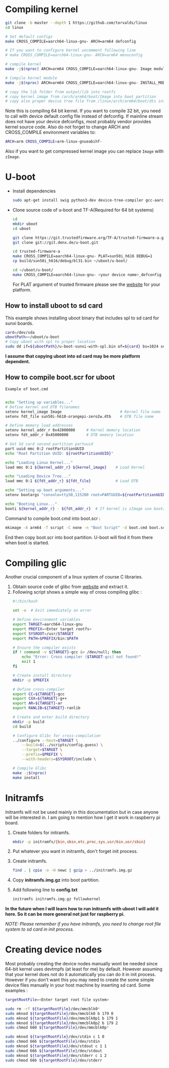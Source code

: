 # Compiling kernel

```bash
git clone -b master --depth 1 https://github.com/torvalds/linux
cd linux

# Set default configs
make CROSS_COMPILE=aarch64-linux-gnu- ARCH=arm64 defconfig

# If you want to configure kernel uncomment following line
# make CROSS_COMPILE=aarch64-linux-gnu- ARCH=arm64 menuconfig

# compile kernel
make -j$(nproc) ARCH=arm64 CROSS_COMPILE=aarch64-linux-gnu- Image modules dtbs

# Compile kernel module
make -j$(nproc) ARCH=arm64 CROSS_COMPILE=aarch64-linux-gnu- INSTALL_MOD_PATH=output modules_install

# copy the lib folder from output/lib into rootfs
# copy kernel image from /arch/arm64/boot/Image into boot partition
# copy also proper device tree file from /linux/arch/arm64/boot/dts into boot partition.
```

Note this is compiling 64 bit kernel. If you want to compile 32 bit, you need to call with device default config file instead of defconfig. If mainline stream does not have your device defconfigs, most probably vendor provides kernel source code. Also do not forget to change ARCH and CROSS_COMPILE environment variables to:
```bash
ARCH=arm CROSS_COMPILE=arm-linux-gnueabihf-
```

Also if you want to get compressed kernel image you can replace `Image` with `zImage`.



# U-boot

- Install dependencies
    ```bash
    sudo apt-get install swig python3-dev device-tree-compiler gcc-aarch64-linux-gnu binutils-aarch64-linux-gnu
    ```

- Clone source code of u-boot and TF-A(Required for 64 bit systems)
    ```bash
    cd
    mkdir uboot
    cd uboot

    git clone https://git.trustedfirmware.org/TF-A/trusted-firmware-a.git
    git clone git://git.denx.de/u-boot.git

    cd trusted-firmware-a 
    make CROSS_COMPILE=aarch64-linux-gnu- PLAT=sun50i_h616 DEBUG=1
    cp build/sun50i_h616/debug/bl31.bin ~/uboot/u-boot/

    cd ~/uboot/u-boot/
    make CROSS_COMPILE=aarch64-linux-gnu- <your device name>_defconfig
    ```

    For PLAT argument of trusted firmware please see the [website](https://trustedfirmware-a.readthedocs.io/en/latest/plat/index.html) for your platform.


## How to install uboot to sd card

This example shows installing uboot binary that includes spl to sd card for sunxi boards.
```bash
card=/dev/sda
ubootPath=~/uboot/u-boot
# Copy uboot with spl to proper location
sudo dd if=${ubootPath}/u-boot-sunxi-with-spl.bin of=${card} bs=1024 seek=8
```

**I assume that copying uboot into sd card may be more platform dependent.**


## How to compile boot.scr for uboot

`Example of boot.cmd`
```bash

echo "Setting up variables..."
# Define kernel and DTB filenames
setenv kernel_image Image                          # Kernel file name
setenv fdt_file sun50i-h618-orangepi-zero2w.dtb    # DTB file name

# Define memory load addresses
setenv kernel_addr_r 0x42000000     # Kernel memory location
setenv fdt_addr_r 0x45000000        # DTB memory location

# Get Sd card second partition partuuid
part uuid mmc 0:2 rootPartitionUUID
echo "Root Partition UUID: ${rootPartitionUUID}"

echo "Loading Linux Kernel..."
load mmc 0:1 ${kernel_addr_r} ${kernel_image}    # Load Kernel

echo "Loading Device Tree..."
load mmc 0:1 ${fdt_addr_r} ${fdt_file}           # Load DTB

echo "Setting up boot arguments..."
setenv bootargs "console=ttyS0,115200 root=PARTUUID=${rootPartitionUUID} rw rootwait init=/bin/init"

echo "Booting Linux..."
booti ${kernel_addr_r} - ${fdt_addr_r}  # If kernel is zImage use bootz, or if it is uImage use bootm
```

Command to compile boot.cmd into boot.scr : 
```bash
mkimage -A arm64 -T script -C none -n "Boot Script" -d boot.cmd boot.scr
```
End then copy boot.scr into boot partition. U-boot will find it from there when boot is started. 

# Compiling glic 
Another crucial component of a linux system of course C libraries. 

1. Obtain source code of glibc from [website](https://ftp.gnu.org/gnu/glibc/) and extract it.
2. Following script shows a simple way of cross compiling glibc :
    ```bash
    #!/bin/bash

    set -e  # Exit immediately on error

    # Define environment variables
    export TARGET=aarch64-linux-gnu
    export PREFIX=<Enter target rootfs>
    export SYSROOT=/usr/$TARGET
    export PATH=$PREFIX/bin:$PATH

    # Ensure the compiler exists
    if ! command -v ${TARGET}-gcc &> /dev/null; then
        echo "Error: Cross compiler ($TARGET-gcc) not found!"
        exit 1
    fi

    # Create install directory
    mkdir -p $PREFIX

    # Define cross-compiler
    export CC=${TARGET}-gcc
    export CXX=${TARGET}-g++
    export AR=${TARGET}-ar
    export RANLIB=${TARGET}-ranlib

    # Create and enter build directory
    mkdir -p build
    cd build

    # Configure Glibc for cross-compilation
    ../configure --host=$TARGET \
        --build=$(../scripts/config.guess) \
        --target=$TARGET \
        --prefix=$PREFIX \
        --with-headers=$SYSROOT/include \
    
    # Compile Glibc
    make -j$(nproc)
    make install
    ```

# Initramfs 

Initramfs will not be used mainly in this documentation but in case anyone will be interested in. I am going to mention how I get it work in raspberry pi board.

1. Create folders for initramfs.
    ```bash
    mkdir -p initramfs/{bin,sbin,etc,proc,sys,usr/bin,usr/sbin}
    ```

2. Put whatever you want in initramfs, don't forget init process.

3. Create initramfs.
    ```bash
    find . | cpio -o -H newc | gzip > ../initramfs.img.gz
    ```

4. Copy **initramfs.img.gz** into boot partition.

5. Add following line to **config.txt**
    ```xml
    initramfs initramfs.img.gz followkernel
    ```
    
**In the future when I will learn how to run initramfs with uboot I will add it here. So it can be more general not just for raspberry pi.**

*NOTE: Please remember if you have initramfs, you need to change root file system to sd card in init process.*



# Creating device nodes 

Most probably creating the device nodes manually wont be needed since 64-bit kernel uses devtmpfs (at least for me) by default. However assuming that your kernel does not do it automatically you can do it in init process. However if you don't want this you may need to create the some simple device files manually in your host machine by inserting sd card. Some examples : 
```bash
targetRootFile=<Enter target root file system>

sudo rm -rf ${targetRootFile}/dev/mmcblk0*
sudo mknod ${targetRootFile}/dev/mmcblk0 b 179 0
sudo mknod ${targetRootFile}/dev/mmcblk0p1 b 179 1
sudo mknod ${targetRootFile}/dev/mmcblk0p2 b 179 2
sudo chmod 660 ${targetRootFile}/dev/mmcblk0p*

sudo mknod ${targetRootFile}/dev/stdin c 1 0
sudo chmod 666 ${targetRootFile}/dev/stdin
sudo mknod ${targetRootFile}/dev/stdout c 1 1
sudo chmod 666 ${targetRootFile}/dev/stdout
sudo mknod ${targetRootFile}/dev/stderr c 1 2
sudo chmod 666 ${targetRootFile}/dev/stderr
```
